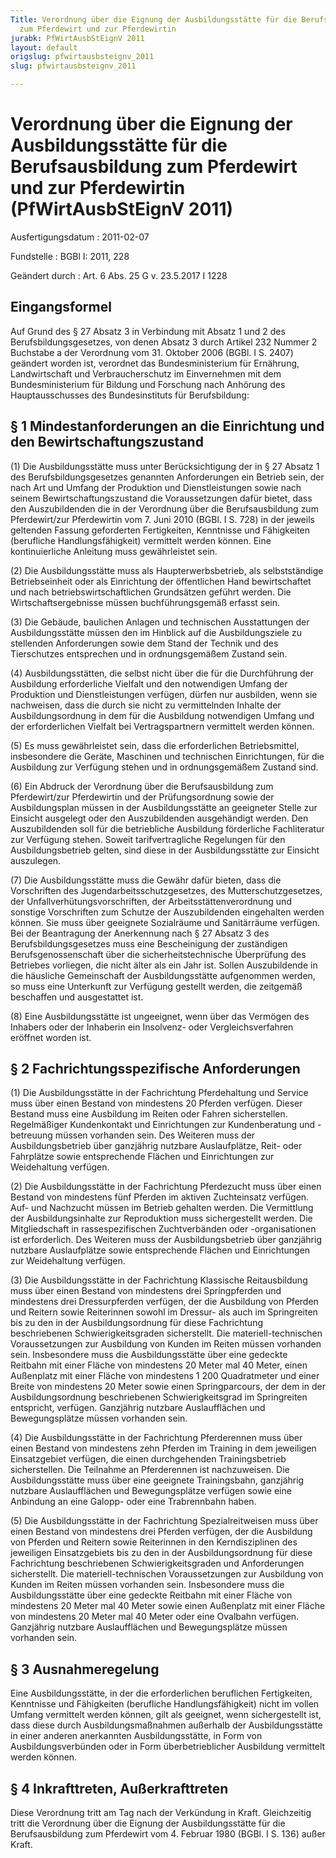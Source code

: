 ```yaml
---
Title: Verordnung über die Eignung der Ausbildungsstätte für die Berufsausbildung
  zum Pferdewirt und zur Pferdewirtin
jurabk: PfWirtAusbStEignV 2011
layout: default
origslug: pfwirtausbsteignv_2011
slug: pfwirtausbsteignv_2011

---
```


# Verordnung über die Eignung der Ausbildungsstätte für die Berufsausbildung zum Pferdewirt und zur Pferdewirtin (PfWirtAusbStEignV 2011)

Ausfertigungsdatum
:   2011-02-07

Fundstelle
:   BGBl I: 2011, 228

Geändert durch
:   Art. 6 Abs. 25 G v. 23.5.2017 I 1228


## Eingangsformel

Auf Grund des § 27 Absatz 3 in Verbindung mit Absatz 1 und 2 des Berufsbildungsgesetzes, von denen Absatz 3 durch Artikel 232 Nummer 2 Buchstabe a der Verordnung vom 31. Oktober 2006 (BGBl. I S. 2407) geändert worden ist, verordnet das Bundesministerium für Ernährung, Landwirtschaft und Verbraucherschutz im Einvernehmen mit dem Bundesministerium für Bildung und Forschung nach Anhörung des Hauptausschusses des Bundesinstituts für Berufsbildung:


## § 1 Mindestanforderungen an die Einrichtung und den Bewirtschaftungszustand

(1) Die Ausbildungsstätte muss unter Berücksichtigung der in § 27 Absatz 1 des Berufsbildungsgesetzes genannten Anforderungen ein Betrieb sein, der nach Art und Umfang der Produktion und Dienstleistungen sowie nach seinem Bewirtschaftungszustand die Voraussetzungen dafür bietet, dass den Auszubildenden die in der Verordnung über die Berufsausbildung zum Pferdewirt/zur Pferdewirtin vom 7. Juni 2010 (BGBl. I S. 728) in der jeweils geltenden Fassung geforderten Fertigkeiten, Kenntnisse und Fähigkeiten (berufliche Handlungsfähigkeit) vermittelt werden können. Eine kontinuierliche Anleitung muss gewährleistet sein.

(2) Die Ausbildungsstätte muss als Haupterwerbsbetrieb, als selbstständige Betriebseinheit oder als Einrichtung der öffentlichen Hand bewirtschaftet und nach betriebswirtschaftlichen Grundsätzen geführt werden. Die Wirtschaftsergebnisse müssen buchführungsgemäß erfasst sein.

(3) Die Gebäude, baulichen Anlagen und technischen Ausstattungen der Ausbildungsstätte müssen den im Hinblick auf die Ausbildungsziele zu stellenden Anforderungen sowie dem Stand der Technik und des Tierschutzes entsprechen und in ordnungsgemäßem Zustand sein.

(4) Ausbildungsstätten, die selbst nicht über die für die Durchführung der Ausbildung erforderliche Vielfalt und den notwendigen Umfang der Produktion und Dienstleistungen verfügen, dürfen nur ausbilden, wenn sie nachweisen, dass die durch sie nicht zu vermittelnden Inhalte der Ausbildungsordnung in dem für die Ausbildung notwendigen Umfang und der erforderlichen Vielfalt bei Vertragspartnern vermittelt werden können.

(5) Es muss gewährleistet sein, dass die erforderlichen Betriebsmittel, insbesondere die Geräte, Maschinen und technischen Einrichtungen, für die Ausbildung zur Verfügung stehen und in ordnungsgemäßem Zustand sind.

(6) Ein Abdruck der Verordnung über die Berufsausbildung zum Pferdewirt/zur Pferdewirtin und der Prüfungsordnung sowie der Ausbildungsplan müssen in der Ausbildungsstätte an geeigneter Stelle zur Einsicht ausgelegt oder den Auszubildenden ausgehändigt werden. Den Auszubildenden soll für die betriebliche Ausbildung förderliche Fachliteratur zur Verfügung stehen. Soweit tarifvertragliche Regelungen für den Ausbildungsbetrieb gelten, sind diese in der Ausbildungsstätte zur Einsicht auszulegen.

(7) Die Ausbildungsstätte muss die Gewähr dafür bieten, dass die Vorschriften des Jugendarbeitsschutzgesetzes, des Mutterschutzgesetzes, der Unfallverhütungsvorschriften, der Arbeitsstättenverordnung und sonstige Vorschriften zum Schutze der Auszubildenden eingehalten werden können. Sie muss über geeignete Sozialräume und Sanitärräume verfügen. Bei der Beantragung der Anerkennung nach § 27 Absatz 3 des Berufsbildungsgesetzes muss eine Bescheinigung der zuständigen Berufsgenossenschaft über die sicherheitstechnische Überprüfung des Betriebes vorliegen, die nicht älter als ein Jahr ist. Sollen Auszubildende in die häusliche Gemeinschaft der Ausbildungsstätte aufgenommen werden, so muss eine Unterkunft zur Verfügung gestellt werden, die zeitgemäß beschaffen und ausgestattet ist.

(8) Eine Ausbildungsstätte ist ungeeignet, wenn über das Vermögen des Inhabers oder der Inhaberin ein Insolvenz- oder Vergleichsverfahren eröffnet worden ist.


## § 2 Fachrichtungsspezifische Anforderungen

(1) Die Ausbildungsstätte in der Fachrichtung Pferdehaltung und Service muss über einen Bestand von mindestens 20 Pferden verfügen. Dieser Bestand muss eine Ausbildung im Reiten oder Fahren sicherstellen. Regelmäßiger Kundenkontakt und Einrichtungen zur Kundenberatung und -betreuung müssen vorhanden sein. Des Weiteren muss der Ausbildungsbetrieb über ganzjährig nutzbare Auslaufplätze, Reit- oder Fahrplätze sowie entsprechende Flächen und Einrichtungen zur Weidehaltung verfügen.

(2) Die Ausbildungsstätte in der Fachrichtung Pferdezucht muss über einen Bestand von mindestens fünf Pferden im aktiven Zuchteinsatz verfügen. Auf- und Nachzucht müssen im Betrieb gehalten werden. Die Vermittlung der Ausbildungsinhalte zur Reproduktion muss sichergestellt werden. Die Mitgliedschaft in rassespezifischen Zuchtverbänden oder -organisationen ist erforderlich. Des Weiteren muss der Ausbildungsbetrieb über ganzjährig nutzbare Auslaufplätze sowie entsprechende Flächen und Einrichtungen zur Weidehaltung verfügen.

(3) Die Ausbildungsstätte in der Fachrichtung Klassische Reitausbildung muss über einen Bestand von mindestens drei Springpferden und mindestens drei Dressurpferden verfügen, der die Ausbildung von Pferden und Reitern sowie Reiterinnen sowohl im Dressur- als auch im Springreiten bis zu den in der Ausbildungsordnung für diese Fachrichtung beschriebenen Schwierigkeitsgraden sicherstellt. Die materiell-technischen Voraussetzungen zur Ausbildung von Kunden im Reiten müssen vorhanden sein. Insbesondere muss die Ausbildungsstätte über eine gedeckte Reitbahn mit einer Fläche von mindestens 20 Meter mal 40 Meter, einen Außenplatz mit einer Fläche von mindestens 1 200 Quadratmeter und einer Breite von mindestens 20 Meter sowie einen Springparcours, der dem in der Ausbildungsordnung beschriebenen Schwierigkeitsgrad im Springreiten entspricht, verfügen. Ganzjährig nutzbare Auslaufflächen und Bewegungsplätze müssen vorhanden sein.

(4) Die Ausbildungsstätte in der Fachrichtung Pferderennen muss über einen Bestand von mindestens zehn Pferden im Training in dem jeweiligen Einsatzgebiet verfügen, die einen durchgehenden Trainingsbetrieb sicherstellen. Die Teilnahme an Pferderennen ist nachzuweisen. Die Ausbildungsstätte muss über eine geeignete Trainingsbahn, ganzjährig nutzbare Auslaufflächen und Bewegungsplätze verfügen sowie eine Anbindung an eine Galopp- oder eine Trabrennbahn haben.

(5) Die Ausbildungsstätte in der Fachrichtung Spezialreitweisen muss über einen Bestand von mindestens drei Pferden verfügen, der die Ausbildung von Pferden und Reitern sowie Reiterinnen in den Kerndisziplinen des jeweiligen Einsatzgebiets bis zu den in der Ausbildungsordnung für diese Fachrichtung beschriebenen Schwierigkeitsgraden und Anforderungen sicherstellt. Die materiell-technischen Voraussetzungen zur Ausbildung von Kunden im Reiten müssen vorhanden sein. Insbesondere muss die Ausbildungsstätte über eine gedeckte Reitbahn mit einer Fläche von mindestens 20 Meter mal 40 Meter sowie einen Außenplatz mit einer Fläche von mindestens 20 Meter mal 40 Meter oder eine Ovalbahn verfügen. Ganzjährig nutzbare Auslaufflächen und Bewegungsplätze müssen vorhanden sein.


## § 3 Ausnahmeregelung

Eine Ausbildungsstätte, in der die erforderlichen beruflichen Fertigkeiten, Kenntnisse und Fähigkeiten (berufliche Handlungsfähigkeit) nicht im vollen Umfang vermittelt werden können, gilt als geeignet, wenn sichergestellt ist, dass diese durch Ausbildungsmaßnahmen außerhalb der Ausbildungsstätte in einer anderen anerkannten Ausbildungsstätte, in Form von Ausbildungsverbünden oder in Form überbetrieblicher Ausbildung vermittelt werden können.


## § 4 Inkrafttreten, Außerkrafttreten

Diese Verordnung tritt am Tag nach der Verkündung in Kraft. Gleichzeitig tritt die Verordnung über die Eignung der Ausbildungsstätte für die Berufsausbildung zum Pferdewirt vom 4. Februar 1980 (BGBl. I S. 136) außer Kraft.

